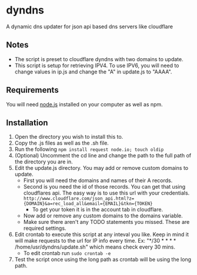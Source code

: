dyndns
======

A dynamic dns updater for json api based dns servers like cloudflare

Notes
----
- The script is preset to cloudflare dyndns with two domains to update.
- This script is setup for retrieving IPV4. To use IPV6, you will need to
change values in ip.js and change the "A" in update.js to "AAAA".

Requirements
----
You will need [node.js](http://nodejs.org/) installed on your computer as well as npm.

Installation
----
1. Open the directory you wish to install this to. 
2. Copy the .js files as well as the .sh file.
3. Run the following `npm install request node.io; touch oldip`
4. (Optional) Uncomment the cd line and change the path to the full path of the directory you are in.
5. Edit the update.js directory. You may add or remove custom domains to update.
	* First you will need the domains and names of their A records.
	* Second is you need the id of those records. You can get that using cloudflares api.
	The easy way is to use this url with your credentials. `http://www.cloudflare.com/json_api.html?z={DOMAIN}&a=rec_load_all&email={EMAIL}&tkn={TOKEN}`
		- To get your token it is in the account tab in cloudflare.
	* Now add or remove any custom domains to the domains variable.
	* Make sure there aren't any TODO statements you missed. These are required settings.
6. Edit crontab to execute this script at any inteval you like. Keep in mind it will make requests to the url for IP info every time. Ex: "*/30 * * * * /home/usr/dyndns/update.sh" which means check every 30 mins.
	* To edit crontab run `sudo crontab -e`
7. Test the script once using the long path as crontab will be using the long path.


